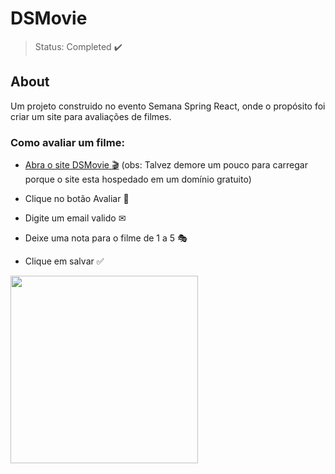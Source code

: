 # DSMovie

> Status: Completed ✔️

## About

<p> Um projeto construido no evento Semana Spring React, onde o propósito foi criar um site para avaliações de filmes. </p>

### Como avaliar um filme:

* <a href="https://dsmovie-leonardoamaral.netlify.app/" target="_blank">Abra o site DSMovie 🎬</a> (obs: Talvez demore um pouco para carregar porque o site esta hospedado em um domínio gratuito)

* Clique no botão Avaliar 🌟
* Digite um email valido ✉
* Deixe uma nota para o filme de 1 a 5 🎭
* Clique em salvar ✅

<img height="300px" src="https://user-images.githubusercontent.com/86934921/157894458-2bb7d43d-3490-49e8-a1fa-526f7c21eac8.gif"/>
